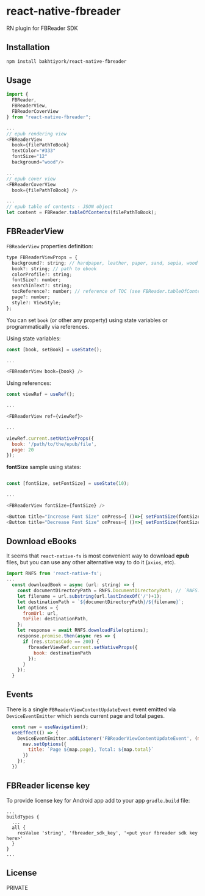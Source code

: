 # react-native-fbreader

RN plugin for FBReader SDK

## Installation

```sh
npm install bakhtiyork/react-native-fbreader
```

## Usage

```js
import {
  FBReader,
  FBReaderView, 
  FBReaderCoverView
} from "react-native-fbreader";

...
// epub rendering view
<FBReaderView  
  book={filePathToBook}
  textColor="#333"
  fontSize="12"
  background="wood"/>

...
// epub cover view
<FBReaderCoverView
  book={filePathToBook} />

...
// epub table of contents - JSON object
let content = FBReader.tableOfContents(filePathToBook);
```

## FBReaderView

`FBReaderView` properties definition:
```js
type FBReaderViewProps = {
  background?: string; // hardpaper, leather, paper, sand, sepia, wood
  book?: string; // path to ebook
  colorProfile?: string;
  fontSize?: number;
  searchInText?: string;
  tocReference?: number; // reference of TOC (see FBReader.tableOfContents)
  page?: number;
  style?: ViewStyle;
};
```
You can set `book` (or other any property) using state variables or programmatically via references.

Using state variables:
```js
const [book, setBook] = useState();

...

<FBReaderView book={book} />
```

Using references:
```js
const viewRef = useRef();

...

<FBReaderView ref={viewRef}>

...

viewRef.current.setNativeProps({
  book: '/path/to/the/epub/file',
  page: 20  
});

```

**fontSize** sample using states:
```javascript

const [fontSize, setFontSize] = useState(10);

...

<FBReaderView fontSize={fontSize} />

<Button title="Increase Font Size" onPress={ ()=>{ setFontSize(fontSize + 2) } } />
<Button title="Decrease Font Size" onPress={ ()=>{ setFontSize(fontSize - 2) } } />
```

## Download eBooks
It seems that `react-native-fs` is most convenient way to download **epub** files, but you can use any other alternative way to do it (`axios`, etc).

```js
import RNFS from 'react-native-fs';
...
  const downloadBook = async (url: string) => {
    const documentDirectoryPath = RNFS.DocumentDirectoryPath; // `RNFS.DocumentDirectoryPath` exists on both platforms and is writable
    let filename = url.substring(url.lastIndexOf('/')+1);
    let destinationPath = `${documentDirectoryPath}/${filename}`;
    let options = {
      fromUrl: url,
      toFile: destinationPath,
    };
    let response = await RNFS.downloadFile(options);
    response.promise.then(async res => {
      if (res.statusCode == 200) {
        fbreaderViewRef.current.setNativeProps({
          book: destinationPath  
        });
      }
    });
  }

```

## Events
There is a single `FBReaderViewContentUpdateEvent` event emitted via `DeviceEventEmitter` which sends current page and total pages.
```js
  const nav = useNavigation();
  useEffect(() => {
    DeviceEventEmitter.addListener('FBReaderViewContentUpdateEvent', (map: any) => {
      nav.setOptions({
        title: `Page ${map.page}, Total: ${map.total}`
      })
    });
  })

```

## FBReader license key
To provide license key for Android app add to your app `gradle.build` file:
```
...
buildTypes {
  ...
  all {
    resValue 'string', 'fbreader_sdk_key', '<put your fbreader sdk key here>'
  }
}
...
```

## License

PRIVATE
